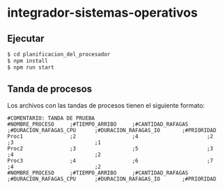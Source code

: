 # integrador-sistemas-operativos

## Ejecutar

```bash
$ cd planificacion_del_procesador
$ npm install
$ npm run start
```

## Tanda de procesos

Los archivos con las tandas de procesos tienen el siguiente formato:

```text
#COMENTARIO: TANDA DE PRUEBA
#NOMBRE_PROCESO     ;#TIEMPO_ARRIBO     ;#CANTIDAD_RAFAGAS      ;#DURACION_RAFAGAS_CPU      ;#DURACION_RAFAGAS_IO       ;#PRIORIDAD
Proc1               ;2                  ;4                      ;2                          ;3                          ;1
Proc2               ;3                  ;5                      ;3                          ;4                          ;2
Proc3               ;4                  ;6                      ;7                          ;4                          ;2
#NOMBRE_PROCESO     ;#TIEMPO_ARRIBO     ;#CANTIDAD_RAFAGAS      ;#DURACION_RAFAGAS_CPU      ;#DURACION_RAFAGAS_IO       ;#PRIORIDAD
```
